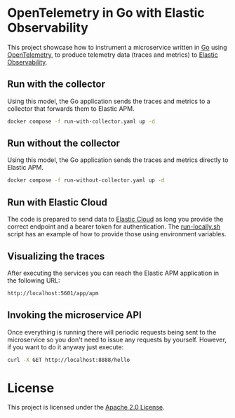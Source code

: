 # OpenTelemetry in Go with Elastic Observability

This project showcase how to instrument a microservice written in [Go](https://golang.org/) using [OpenTelemetry](https://opentelemetry.io/), to produce telemetry data (traces and metrics) to [Elastic Observability](https://www.elastic.co/observability).

## Run with the collector

Using this model, the Go application sends the traces and metrics to a collector that forwards them to Elastic APM.

```bash
docker compose -f run-with-collector.yaml up -d
```

## Run without the collector

Using this model, the Go application sends the traces and metrics directly to Elastic APM.

```bash
docker compose -f run-without-collector.yaml up -d
```

## Run with Elastic Cloud

The code is prepared to send data to [Elastic Cloud](https://www.elastic.co/cloud) as long you provide the correct endpoint and a bearer token for authentication. The [run-locally.sh](run-locally.sh) script has an example of how to provide those using environment variables.

## Visualizing the traces

After executing the services you can reach the Elastic APM application in the following URL:

```bash
http://localhost:5601/app/apm
```

## Invoking the microservice API

Once everything is running there will periodic requests being sent to the microservice so you don't need to issue any requests by yourself. However, if you want to do it anyway just execute:

```bash
curl -X GET http://localhost:8888/hello
```

# License

This project is licensed under the [Apache 2.0 License](./LICENSE).